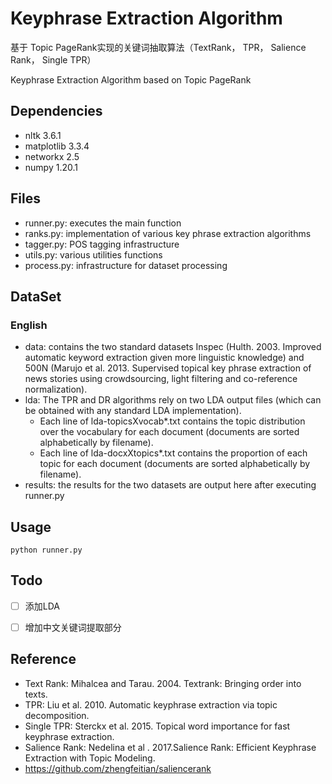 # Keyphrase Extraction Algorithm

基于 Topic PageRank实现的关键词抽取算法（TextRank， TPR， Salience Rank， Single TPR）

Keyphrase Extraction Algorithm based on Topic PageRank

## Dependencies
  - nltk 3.6.1
  - matplotlib 3.3.4
  - networkx 2.5
  - numpy 1.20.1

## Files
  - runner.py: executes the main function  
  - ranks.py: implementation of various key phrase extraction algorithms
  - tagger.py: POS tagging infrastructure 
  - utils.py: various utilities functions 
  - process.py: infrastructure for dataset processing 

## DataSet

### English

  - data: contains the two standard datasets Inspec (Hulth. 2003. Improved automatic keyword extraction given more linguistic knowledge) and 500N (Marujo et al. 2013. Supervised topical key phrase extraction of news stories using crowdsourcing, light filtering and co-reference normalization). 
  - lda: The TPR and DR algorithms rely on two LDA output files (which can be obtained with any standard LDA implementation). 
    - Each line of lda-topicsXvocab*.txt contains the topic distribution over the vocabulary for each document (documents are sorted alphabetically by filename). 
    - Each line of lda-docxXtopics*.txt contains the proportion of each topic for each document (documents are sorted alphabetically by filename).
  - results: the results for the two datasets are output here after executing runner.py

## Usage
```
python runner.py 
```

## Todo

- [ ] 添加LDA
- [ ] 增加中文关键词提取部分



## Reference

  - Text Rank: Mihalcea and Tarau. 2004. Textrank: Bringing order into texts.
  - TPR: Liu et al. 2010. Automatic keyphrase extraction via topic decomposition.
  - Single TPR: Sterckx et al. 2015. Topical word importance for fast keyphrase extraction.
  - Salience Rank: Nedelina et al . 2017.Salience Rank: Efficient Keyphrase Extraction with Topic Modeling.
  - https://github.com/zhengfeitian/saliencerank
